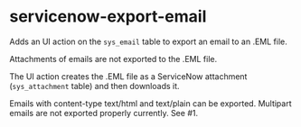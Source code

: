# servicenow-export-email
Adds an UI action on the `sys_email` table to export an email to an .EML file.

Attachments of emails are not exported to the .EML file.

The UI action creates the .EML file as a ServiceNow attachment (`sys_attachment` table) and then downloads it.

Emails with content-type text/html and text/plain can be exported. Multipart emails are not exported properly currently. See #1.

